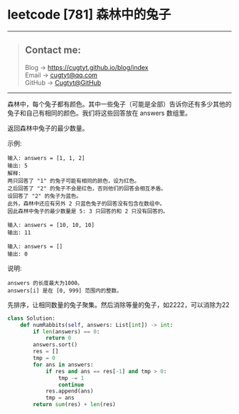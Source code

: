 # leetcode [781] 森林中的兔子

---
> ## Contact me:
> Blog -> <https://cugtyt.github.io/blog/index>  
> Email -> <cugtyt@qq.com>  
> GitHub -> [Cugtyt@GitHub](https://github.com/Cugtyt)

---

森林中，每个兔子都有颜色。其中一些兔子（可能是全部）告诉你还有多少其他的兔子和自己有相同的颜色。我们将这些回答放在 answers 数组里。

返回森林中兔子的最少数量。

示例:
```
输入: answers = [1, 1, 2]
输出: 5
解释:
两只回答了 "1" 的兔子可能有相同的颜色，设为红色。
之后回答了 "2" 的兔子不会是红色，否则他们的回答会相互矛盾。
设回答了 "2" 的兔子为蓝色。
此外，森林中还应有另外 2 只蓝色兔子的回答没有包含在数组中。
因此森林中兔子的最少数量是 5: 3 只回答的和 2 只没有回答的。
```
```
输入: answers = [10, 10, 10]
输出: 11
```
```
输入: answers = []
输出: 0
```

说明:
```
answers 的长度最大为1000。
answers[i] 是在 [0, 999] 范围内的整数。
```

先排序，让相同数量的兔子聚集。然后消除等量的兔子，如2222，可以消除为22

``` python
class Solution:
    def numRabbits(self, answers: List[int]) -> int:
        if len(answers) == 0:
            return 0
        answers.sort()
        res = []
        tmp = 0
        for ans in answers:
            if res and ans == res[-1] and tmp > 0:
                tmp -= 1
                continue
            res.append(ans)
            tmp = ans
        return sum(res) + len(res)
```